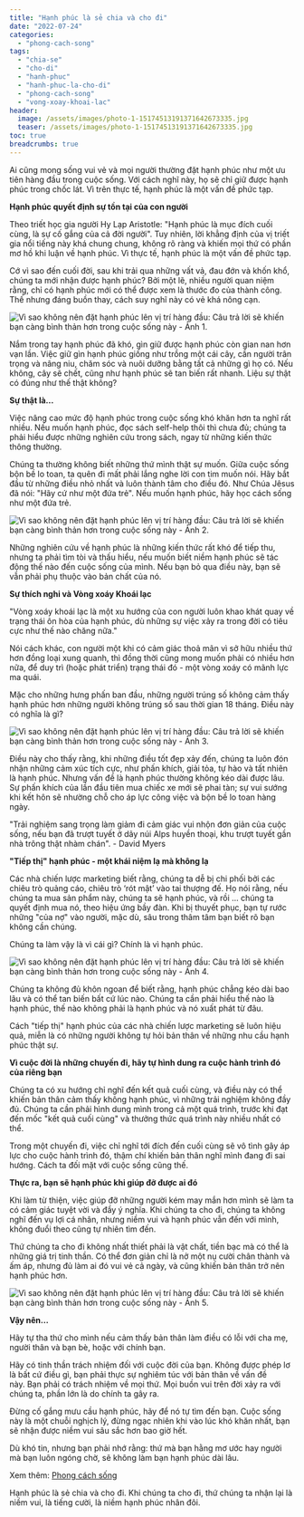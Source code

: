 ```yaml
---
title: "Hạnh phúc là sẻ chia và cho đi"
date: "2022-07-24"
categories: 
  - "phong-cach-song"
tags: 
  - "chia-se"
  - "cho-di"
  - "hanh-phuc"
  - "hanh-phuc-la-cho-di"
  - "phong-cach-song"
  - "vong-xoay-khoai-lac"
header:
  image: /assets/images/photo-1-15174513191371642673335.jpg
  teaser: /assets/images/photo-1-15174513191371642673335.jpg
toc: true
breadcrumbs: true
---
```


Ai cũng mong sống vui vẻ và mọi người thường đặt hạnh phúc như một ưu tiên hàng đầu trong cuộc sống. Với cách nghĩ này, họ sẽ chỉ giữ được hạnh phúc trong chốc lát. Vì trên thực tế, hạnh phúc là một vấn đề phức tạp.

**Hạnh phúc quyết định sự tồn tại của con người**

Theo triết học gia người Hy Lạp Aristotle: "Hạnh phúc là mục đích cuối cùng, là sự cố gắng của cả đời người". Tuy nhiên, lời khẳng định của vị triết gia nổi tiếng này khá chung chung, không rõ ràng và khiến mọi thứ có phần mơ hồ khi luận về hạnh phúc. Vì thực tế, hạnh phúc là một vấn đề phức tạp.

Cớ vì sao đến cuối đời, sau khi trải qua những vất vả, đau đớn và khốn khổ, chúng ta mới nhận được hạnh phúc? Bởi một lẽ, nhiều người quan niệm rằng, chỉ có hạnh phúc mới có thể được xem là thước đo của thành công. Thế nhưng đáng buồn thay, cách suy nghĩ này có vẻ khá nông cạn.

![Vì sao không nên đặt hạnh phúc lên vị trí hàng đầu: Câu trả lời sẽ khiến bạn càng bình thản hơn trong cuộc sống này - Ảnh 1.](/assets/images/photo-1-1517451316556248562018.jpg "Vì sao không nên đặt hạnh phúc lên vị trí hàng đầu: Câu trả lời sẽ khiến bạn càng bình thản hơn trong cuộc sống này - Ảnh 1.")

Nắm trong tay hạnh phúc đã khó, gìn giữ được hạnh phúc còn gian nan hơn vạn lần. Việc giữ gìn hạnh phúc giống như trồng một cái cây, cần người trân trọng và nâng niu, chăm sóc và nuôi dưỡng bằng tất cả những gì họ có. Nếu không, cây sẽ chết, cũng như hạnh phúc sẽ tan biến rất nhanh. Liệu sự thật có đúng như thế thật không?

**Sự thật là…**

Việc nâng cao mức độ hạnh phúc trong cuộc sống khó khăn hơn ta nghĩ rất nhiều. Nếu muốn hạnh phúc, đọc sách self-help thôi thì chưa đủ; chúng ta phải hiểu được những nghiên cứu trong sách, ngay từ những kiến thức thông thường.

Chúng ta thường không biết những thứ mình thật sự muốn. Giữa cuộc sống bộn bề lo toan, ta quên đi mất phải lắng nghe lời con tim muốn nói. Hãy bắt đầu từ những điều nhỏ nhất và luôn thành tâm cho điều đó. Như Chúa Jêsus đã nói: "Hãy cứ như một đứa trẻ". Nếu muốn hạnh phúc, hãy học cách sống như một đứa trẻ.

![Vì sao không nên đặt hạnh phúc lên vị trí hàng đầu: Câu trả lời sẽ khiến bạn càng bình thản hơn trong cuộc sống này - Ảnh 2.](/assets/images/photo-1-15174513191371642673335.jpg "Vì sao không nên đặt hạnh phúc lên vị trí hàng đầu: Câu trả lời sẽ khiến bạn càng bình thản hơn trong cuộc sống này - Ảnh 2.")

Những nghiên cứu về hạnh phúc là những kiến thức rất khó để tiếp thu, nhưng ta phải tìm tòi và thấu hiểu, nếu muốn biết niềm hạnh phúc sẽ tác động thế nào đến cuộc sống của mình. Nếu bạn bỏ qua điều này, bạn sẽ vẫn phải phụ thuộc vào bản chất của nó.

**Sự thích nghi và Vòng xoáy Khoái lạc**

"Vòng xoáy khoái lạc là một xu hướng của con người luôn khao khát quay về trạng thái ôn hòa của hạnh phúc, dù những sự việc xảy ra trong đời có tiêu cực như thế nào chăng nữa."

Nói cách khác, con người một khi có cảm giác thoả mãn vì sở hữu nhiều thứ hơn đồng loại xung quanh, thì đồng thời cũng mong muốn phải có nhiều hơn nữa, để duy trì (hoặc phát triển) trạng thái đó - một vòng xoáy có mãnh lực ma quái.

Mặc cho những hưng phấn ban đầu, những người trúng số không cảm thấy hạnh phúc hơn những người không trúng số sau thời gian 18 tháng. Điều này có nghĩa là gì?

![Vì sao không nên đặt hạnh phúc lên vị trí hàng đầu: Câu trả lời sẽ khiến bạn càng bình thản hơn trong cuộc sống này - Ảnh 3.](/assets/images/photo-2-1517451319140528469461.jpg "Vì sao không nên đặt hạnh phúc lên vị trí hàng đầu: Câu trả lời sẽ khiến bạn càng bình thản hơn trong cuộc sống này - Ảnh 3.")

Điều này cho thấy rằng, khi những điều tốt đẹp xảy đến, chúng ta luôn đón nhận những cảm xúc tích cực, như phấn khích, giải tỏa, tự hào và tất nhiên là hạnh phúc. Nhưng vấn đề là hạnh phúc thường không kéo dài được lâu. Sự phấn khích của lần đầu tiên mua chiếc xe mới sẽ phai tàn; sự vui sướng khi kết hôn sẽ nhường chỗ cho áp lực công việc và bộn bề lo toan hàng ngày.

"Trải nghiệm sang trọng làm giảm đi cảm giác vui nhộn đơn giản của cuộc sống, nếu bạn đã trượt tuyết ở dãy núi Alps huyền thoại, khu trượt tuyết gần nhà trông thật nhàm chán". - David Myers

**"Tiếp thị" hạnh phúc - một khái niệm lạ mà không lạ**

Các nhà chiến lược marketing biết rằng, chúng ta dễ bị chi phối bởi các chiêu trò quảng cáo, chiêu trò ‘rót mật’ vào tai thượng đế. Họ nói rằng, nếu chúng ta mua sản phẩm này, chúng ta sẽ hạnh phúc, và rồi ... chúng ta quyết định mua nó, theo hiệu ứng bầy đàn. Khi bị thuyết phục, bạn tự rước những "của nợ" vào người, mặc dù, sâu trong thâm tâm bạn biết rõ bạn không cần chúng.

Chúng ta làm vậy là vì cái gì? Chính là vì hạnh phúc.

![Vì sao không nên đặt hạnh phúc lên vị trí hàng đầu: Câu trả lời sẽ khiến bạn càng bình thản hơn trong cuộc sống này - Ảnh 4.](/assets/images/photo-3-15174513191411666795209.jpg "Vì sao không nên đặt hạnh phúc lên vị trí hàng đầu: Câu trả lời sẽ khiến bạn càng bình thản hơn trong cuộc sống này - Ảnh 4.")

Chúng ta không đủ khôn ngoan để biết rằng, hạnh phúc chẳng kéo dài bao lâu và có thể tan biến bất cứ lúc nào. Chúng ta cần phải hiểu thế nào là hạnh phúc, thế nào không phải là hạnh phúc và nó xuất phát từ đâu.

Cách "tiếp thị" hạnh phúc của các nhà chiến lược marketing sẽ luôn hiệu quả, miễn là có những người không tự hỏi bản thân về những nhu cầu hạnh phúc thật sự.

**Vì cuộc đời là những chuyến đi, hãy tự hình dung ra cuộc hành trình đó của riêng bạn**

Chúng ta có xu hướng chỉ nghĩ đến kết quả cuối cùng, và điều này có thể khiến bản thân cảm thấy không hạnh phúc, vì những trải nghiệm không đầy đủ. Chúng ta cần phải hình dung mình trong cả một quá trình, trước khi đạt đến mốc "kết quả cuối cùng" và thưởng thức quá trình này nhiều nhất có thể.

Trong một chuyến đi, việc chỉ nghĩ tới đích đến cuối cùng sẽ vô tình gây áp lực cho cuộc hành trình đó, thậm chí khiến bản thân nghĩ mình đang đi sai hướng. Cách ta đối mặt với cuộc sống cũng thế.

**Thực ra, bạn sẽ hạnh phúc khi giúp đỡ được ai đó**

Khi làm từ thiện, việc giúp đỡ những người kém may mắn hơn mình sẽ làm ta có cảm giác tuyệt vời và đầy ý nghĩa. Khi chúng ta cho đi, chúng ta không nghĩ đến vụ lợi cá nhân, nhưng niềm vui và hạnh phúc vẫn đến với mình, không đuổi theo cũng tự nhiên tìm đến.

Thứ chúng ta cho đi không nhất thiết phải là vật chất, tiền bạc mà có thể là những giá trị tinh thần. Có thể đơn giản chỉ là nở một nụ cười chân thành và ấm áp, nhưng đủ làm ai đó vui vẻ cả ngày, và cũng khiến bản thân trở nên hạnh phúc hơn.

![Vì sao không nên đặt hạnh phúc lên vị trí hàng đầu: Câu trả lời sẽ khiến bạn càng bình thản hơn trong cuộc sống này - Ảnh 5.](/assets/images/photo-4-15174513191421165021165.jpg "Vì sao không nên đặt hạnh phúc lên vị trí hàng đầu: Câu trả lời sẽ khiến bạn càng bình thản hơn trong cuộc sống này - Ảnh 5.")

**Vậy nên…**

Hãy tự tha thứ cho mình nếu cảm thấy bản thân làm điều có lỗi với cha mẹ, người thân và bạn bè, hoặc với chính bạn.

Hãy có tinh thần trách nhiệm đối với cuộc đời của bạn. Không được phép lơ là bất cứ điều gì, bạn phải thực sự nghiêm túc với bản thân về vấn đề này. Bạn phải có trách nhiệm về mọi thứ. Mọi buồn vui trên đời xảy ra với chúng ta, phần lớn là do chính ta gây ra.

Đừng cố gắng mưu cầu hạnh phúc, hãy để nó tự tìm đến bạn. Cuộc sống này là một chuỗi nghịch lý, đừng ngạc nhiên khi vào lúc khó khăn nhất, bạn sẽ nhận được niềm vui sâu sắc hơn bao giờ hết.

Dù khó tin, nhưng bạn phải nhớ rằng: thứ mà bạn hằng mơ ước hay người mà bạn luôn ngóng chờ, sẽ không làm bạn hạnh phúc dài lâu.

Xem thêm: [Phong cách sống](https://sofsog.com/phong-cach-song)

Hạnh phúc là sẻ chia và cho đi. Khi chúng ta cho đi, thứ chúng ta nhận lại là niềm vui, là tiếng cười, là niềm hạnh phúc nhân đôi.
